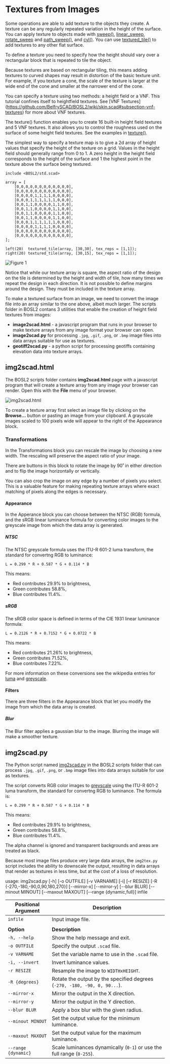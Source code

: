 # Textures from Images

Some operations are able to add texture to the objects they create. A texture can be any regularly repeated variation in the height of the surface. You can apply texture to objects made with  [sweep()](https://github.com/BelfrySCAD/BOSL2/wiki/skin.scad#functionmodule-sweep),  [linear_sweep](https://github.com/BelfrySCAD/BOSL2/wiki/skin.scad#functionmodule-linear_sweep), [rotate_sweep](https://github.com/BelfrySCAD/BOSL2/wiki/skin.scad#functionmodule-rotate_sweep) and [path_sweep()](https://github.com/BelfrySCAD/BOSL2/wiki/skin.scad#functionmodule-path_sweep), and [cyl()](https://github.com/BelfrySCAD/BOSL2/wiki/shapes3d.scad#functionmodule-cyl).  You can use [textured_tile()](https://github.com/BelfrySCAD/BOSL2/wiki/shapes3d.scad#functionmodule-textured_tile) to add textures to any other flat surface.

To define a texture you need to specify how the height should vary over a rectangular block that is repeated to tile the object.

Because textures are based on rectangular tiling, this means adding textures to curved shapes may result in distortion of the basic texture unit. For example, if you texture a cone, the scale of the texture is larger at the wide end of the cone and smaller at the narrower end of the cone.

You can specify a texture using two methods: a height field or a VNF.  This tutorial confines itself to heightfield textures.  See [VNF Textures] (https://github.com/BelfrySCAD/BOSL2/wiki/skin.scad#subsection-vnf-textures) for more about VNF textures.

The texture() function enables you to create 16 built-in height field textures and 5 VNF textures. 
It also allows you to control the roughness used on the surface of some height field textures. See the examples in [texture()](https://github.com/BelfrySCAD/BOSL2/wiki/skin.scad#function-texture).

The simplest way to specify a texture map is to give a 2d array of height values that specify the height of the texture on a grid. Values in the height field should generally range from 0 to 1. A zero height in the height field corresponds to the height of the surface and 1 the highest point in the texture above the surface being textured.

```openscad
include <BOSL2/std.scad>

array = [
    [0,0,0,0,0,0,0,0,0,0,0,0],
    [0,0,0,0,0,0,0,0,0,0,0,0],
    [0,0,0,0,1,1,1,1,0,0,0,0],
    [0,0,0,1,1,1,1,1,1,0,0,0],
    [0,0,1,1,0,0,0,0,1,1,0,0],
    [0,0,1,1,0,0,0,0,1,1,0,0],
    [0,0,1,1,0,0,0,0,1,1,0,0],
    [0,0,1,1,0,0,0,0,1,1,0,0],
    [0,0,0,1,1,1,1,1,1,0,0,0],
    [0,0,0,0,1,1,1,1,0,0,0,0],
    [0,0,0,0,0,0,0,0,0,0,0,0],
    [0,0,0,0,0,0,0,0,0,0,0,0],
];

left(20)  textured_tile(array, [30,30], tex_reps = [1,1]);
right(20) textured_tile(array, [30,15], tex_reps = [1,1]);
```
![Figure 1](images/Textures_from_Images_1.png)

Notice that while our texture array is square, the aspect ratio of the design on the tile is determined by the height and width of tile, how many times we repeat the design in each direction.  It is not possible to define margins around the design. They must be included in the texture array.

To make a textured surface from an image, we need to convert the image file into an array similar to the one above, albeit much larger. The scripts folder in BOSL2 contans 3 utilities that enable the creation of height field textures from images:

- **image2scad.html** - a javascript program that runs in your browser to make texture arrays from any image format your browser can open. 
- **image2scad.py** for processing  `.jpg`, `.gif`, `.png`, or `.bmp` image files into data arrays suitable for use as textures.
- **geotiff2scad.py** - a python script for processing geotiffs containing elevation data into texture arrays.

## img2scad.html

The BOSL2 scripts folder contains **img2scad.html** page with a javascript program that will create a texture array from any image your browser can render. Open this with the **File** menu of your browser.

![img2scad.html](images/img2scad/img2scad.html.png)

To create a texture array first select an image file by clicking on the **Browse...** button or pasting an image from your clipboard.  A grayscale images scaled to 100 pixels wide will appear to the right of the Appearance block.

### Transformations

In the Transformations block you can rescale the image by choosing a new width.  The rescaling will preserve the aspect ratio of your image.

There are buttons in this block to rotate the image by 90˚ in either direction and to flip the image horizontally or vertically.

You can also crop the image on any edge by a number of pixels you select.  This is a valuable feature for making repeating texture arrays where exact matching of pixels along the edges is necessary.

#### Appearance

In the Apperance block you can choose between the NTSC (RGB) formula, and the sRGB linear luminance formula for converting color images to the greyscale image from which the data array is generated.

##### NTSC

The NTSC greyscale formula uses the ITU-R 601-2 luma transform, the standard for convertng RGB to luminance:

```text
L = 0.299 * R + 0.587 * G + 0.114 * B
```

This means:

- Red contributes 29.9% to brightness,
- Green contributes 58.8%,
- Blue contributes 11.4%.

##### sRGB

The sRGB color space is defined in terms of the CIE 1931 linear luminance formula:

```text
L = 0.2126 * R + 0.7152 * G + 0.0722 * B
```

This means:

- Red contributes 21.26% to brightness,
- Green contributes 71.52%,
- Blue contributes 7.22%.

For more information on these conversions see the wikipedia entries for [luma](https://en.wikipedia.org/wiki/luma) and [greyscale](https://en.wikipedia.org/wiki/Grayscale).

#### Filters

There are three filters in the Appearance block that let you modify the image from which the data array is created.

##### Blur

The Blur filter applies a gaussian blur to the image.  Blurring the image will make a smoother texture. 







## img2scad.py

The Python script named [img2scad.py](https://github.com/BelfrySCAD/BOSL2/blob/master/scripts/img2scad.py) in the BOSL2 scripts folder that can process `.jpg`, `.gif`, `.png`, or `.bmp` image files into data arrays suitable for use as textures.

The script converts RGB color images to [greyscale](https://en.wikipedia.org/wiki/Grayscale) using the ITU-R 601-2 luma transform, the standard for convertng RGB to luminance.  The formula is:

    L = 0.299 * R + 0.587 * G + 0.114 * B

This means:

- Red contributes 29.9% to brightness,
- Green contributes 58.8%,
- Blue contributes 11.4%.

The alpha channel is ignored and transparent backgrounds and areas are treated as black.

Because most image files produce very large data arrays, the `img2tex.py` script includes the ability to downscale the output, resulting in data arrays that render as textures in less time, but at the cost of a loss of resolution.

usage: img2scad.py [-h] [-o OUTFILE] [-v VARNAME] [-i] [-r RESIZE] 
    [-R {-270,-180,-90,0,90,180,270}] [--mirror-x] [--mirror-y]
    [--blur BLUR] [--minout MINOUT] [--maxout MAXOUT] [--range {dynamic,full}]
    infile

| **Positional Argument**     | **Description**          |
|------------------------|-------------------------|
| `infile`              | Input image file.  |
|      |      |
| **Option**            | **Description**                                                         |
| `-h, --help`          | Show the help message and exit.                                          |
| `-o OUTFILE`          | Specify the output `.scad` file.                                         |
| `-v VARNAME`          | Set the variable name to use in the `.scad` file.                       |
| `-i, --invert`        | Invert luminance values.                                                |
| `-r RESIZE`           | Resample the image to `WIDTHxHEIGHT`.                                   |
| `-R {degrees}`        | Rotate the output by the specified degrees (`-270, -180, -90, 0, 90...`).|
| `--mirror-x`          | Mirror the output in the X direction.                                   |
| `--mirror-y`          | Mirror the output in the Y direction.                                   |
| `--blur BLUR`         | Apply a box blur with the given radius.                                 |
| `--minout MINOUT`     | Set the output value for the minimum luminance.                         |
| `--maxout MAXOUT`     | Set the output value for the maximum luminance.                         |
| `--range {dynamic}`   | Scale luminances dynamically (`0-1`) or use the full range (`0-255`).           |




